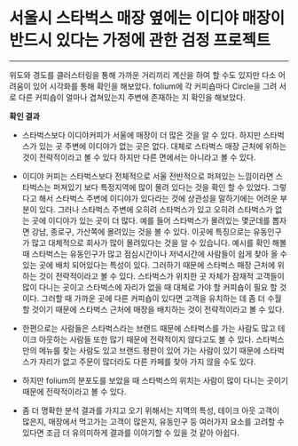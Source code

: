 # 서울시 스타벅스 매장 옆에는 이디야 매장이 반드시 있다는 가정에 관한 검정 프로젝트

---

위도와 경도를 클러스터링을 통해 가까운 거리끼리 계산을 하여 할 수도 있지만 다소 어려움이 있어 시각화를 통해 확인을 해보았다. 
folium에 각 커피숍마다 Circle을 그려 서로 다른 커피숍이 얼마나 겹쳐있는지 주변에 존재하는 지 확인을 해보았다.

**확인 결과**
- 스타벅스보다 이디야커피가 서울에 매장이 더 많은 것을 알 수 있다. 하지만 스타벅스가 있는 곳 주변에 이디야가 없는 곳은 없다.
대체로 스타벅스 매장 근처에 위하는 것이 전략적이라고 볼 수 있다 하지만 다른 면에서는 아니라고 볼 수 있다.

- 이디야 커피는 스타벅스보다 전체적으로 서울 전반적으로 퍼져있는 느낌이라면 스타벅스는 퍼져있기 보다 특정지역에 많이 몰려 있다는 것을 확인 할 수 있었다. 그렇다고 해서 스타벅스 주변에 이디야가 있다라는 것에 상관성을 말하기에는 어려운 부분이 있다. 
그러나 스타벅스 주변에 오히려 스타벅스가 있고 오히려 스타벅스가 없는 곳에 이디야가 있는 곳이 더 많다.
예를 들어 스타벅스가 몰려있는 몇군데를 뽑자면 강남, 종로구, 가산쪽에 몰려있는 것을 볼 수 있다. 이곳에 특징으로는 유동인구가 많고 대체적으로 회사가 많이 몰려있다는 것을 알 수 있습니다.
예시를 확인 해볼 때 스타벅스는 유동인구가 많고 점심시간이나 저녁시간에 사람들이 쉽게 찾아 올 수 있는 곳에 배치 되어있다는 특성이 있다. 
그러하기 때문에 스타벅스 매장 근처에 위하는 것이 전략적이라고 볼 수 있다.
스타벅스가 위치한 곳 자체가 잠재적 고객들이 많이 다니는 곳이고 스타벅스에 자리가 없을 때 대체로 가야 할 커피숍이 필요 할 것이다. 그러할 때 가까운 곳에 다른 커피숍이 있다면 고객을 유치하는 데 좀 더 수월 할 것이기 때문에 스타벅스 근처에 매장을 배치하는 것이 전략적이라고 볼 수 있다.

- 한편으로는 사람들은 스타벅스라는 브랜드 때문에 스타벅스를 가는 사람도 많고 테이크 아웃하는 사람들 또한 많기 때문에 전략적이지 않다고도 볼 수 있다. 스타벅스만의 메뉴를 찾는 사람도 있고 브랜드 평판이 있어 가는 사람이 있기 때문에 스타벅스가 자리가 없고 주문이 많더라도 다른 카페를 찾아 가지 않을 수도 있다. 

- 하지만 folium의 분포도를 보았을 때 스타벅스의 위치는 사람이 많이 다니는 곳이기 때문에 전략적이라고 볼 수 있다. 


- 좀 더 명확한 분석 결과를 가지고 오기 위해서는 지역의 특성, 테이크 아웃 고객이 많은지, 매장에서 먹고가는 고객이 많은지, 유동인구 등 여러가지 요소를 고려할 수 있다면 조금 더 유의미하게 결과를 이야기할 수 있을 것 같아 아쉽다.
